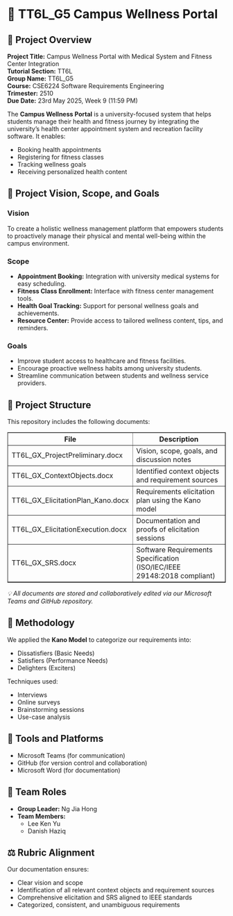 <h1>🏥 TT6L_G5 Campus Wellness Portal</h1>

<h2>📌 Project Overview</h2>
<p>
  <strong>Project Title:</strong> Campus Wellness Portal with Medical System and Fitness Center Integration<br>
  <strong>Tutorial Section:</strong> TT6L<br>
  <strong>Group Name:</strong> TT6L_G5<br>
  <strong>Course:</strong> CSE6224 Software Requirements Engineering<br>
  <strong>Trimester:</strong> 2510<br>
  <strong>Due Date:</strong> 23rd May 2025, Week 9 (11:59 PM)
</p>

<p>
  The <strong>Campus Wellness Portal</strong> is a university-focused system that helps students manage their health and fitness journey by integrating the university’s health center appointment system and recreation facility software. It enables:
</p>
<ul>
  <li>Booking health appointments</li>
  <li>Registering for fitness classes</li>
  <li>Tracking wellness goals</li>
  <li>Receiving personalized health content</li>
</ul>

<h2>🎯 Project Vision, Scope, and Goals</h2>

<h3>Vision</h3>
<p>
  To create a holistic wellness management platform that empowers students to proactively manage their physical and mental well-being within the campus environment.
</p>

<h3>Scope</h3>
<ul>
  <li><strong>Appointment Booking:</strong> Integration with university medical systems for easy scheduling.</li>
  <li><strong>Fitness Class Enrollment:</strong> Interface with fitness center management tools.</li>
  <li><strong>Health Goal Tracking:</strong> Support for personal wellness goals and achievements.</li>
  <li><strong>Resource Center:</strong> Provide access to tailored wellness content, tips, and reminders.</li>
</ul>

<h3>Goals</h3>
<ul>
  <li>Improve student access to healthcare and fitness facilities.</li>
  <li>Encourage proactive wellness habits among university students.</li>
  <li>Streamline communication between students and wellness service providers.</li>
</ul>

<h2>🧩 Project Structure</h2>
<p>This repository includes the following documents:</p>
<table border="1" cellpadding="8" cellspacing="0">
  <tr>
    <th>File</th>
    <th>Description</th>
  </tr>
  <tr>
    <td>TT6L_GX_ProjectPreliminary.docx</td>
    <td>Vision, scope, goals, and discussion notes</td>
  </tr>
  <tr>
    <td>TT6L_GX_ContextObjects.docx</td>
    <td>Identified context objects and requirement sources</td>
  </tr>
  <tr>
    <td>TT6L_GX_ElicitationPlan_Kano.docx</td>
    <td>Requirements elicitation plan using the Kano model</td>
  </tr>
  <tr>
    <td>TT6L_GX_ElicitationExecution.docx</td>
    <td>Documentation and proofs of elicitation sessions</td>
  </tr>
  <tr>
    <td>TT6L_GX_SRS.docx</td>
    <td>Software Requirements Specification (ISO/IEC/IEEE 29148:2018 compliant)</td>
  </tr>
</table>
<p><em>💡 All documents are stored and collaboratively edited via our Microsoft Teams and GitHub repository.</em></p>

<h2>🧠 Methodology</h2>
<p>We applied the <strong>Kano Model</strong> to categorize our requirements into:</p>
<ul>
  <li>Dissatisfiers (Basic Needs)</li>
  <li>Satisfiers (Performance Needs)</li>
  <li>Delighters (Exciters)</li>
</ul>

<p>Techniques used:</p>
<ul>
  <li>Interviews</li>
  <li>Online surveys</li>
  <li>Brainstorming sessions</li>
  <li>Use-case analysis</li>
</ul>

<h2>🔗 Tools and Platforms</h2>
<ul>
  <li>Microsoft Teams (for communication)</li>
  <li>GitHub (for version control and collaboration)</li>
  <li>Microsoft Word (for documentation)</li>
</ul>

<h2>👥 Team Roles</h2>
<ul>
  <li><strong>Group Leader:</strong> Ng Jia Hong</li>
  <li><strong>Team Members:</strong>
    <ul>
      <li>Lee Ken Yu</li>
      <li>Danish Haziq</li>
    </ul>
  </li>
</ul>

<h2>⚖️ Rubric Alignment</h2>
<p>Our documentation ensures:</p>
<ul>
  <li>Clear vision and scope</li>
  <li>Identification of all relevant context objects and requirement sources</li>
  <li>Comprehensive elicitation and SRS aligned to IEEE standards</li>
  <li>Categorized, consistent, and unambiguous requirements</li>
</ul>
